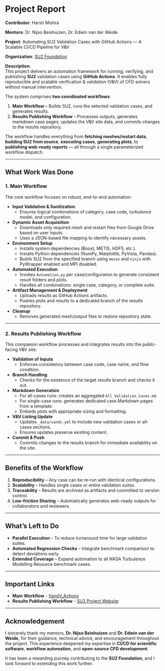# Project Report

**Contributor**: Harsh Mishra

**Mentors**: Dr. Nijso Beishuizen, Dr. Edwin van der Weide

**Project**: Automating SU2 Validation Cases with GitHub Actions — A Scalable CI/CD Pipeline for V&V

**Organization**: [SU2 Foundation](https://su2code.github.io)

**Description**:  
This project delivers an automation framework for running, verifying, and publishing **SU2** validation cases using **GitHub Actions**. It enables fully reproducible and scalable verification & validation (V&V) of CFD solvers without manual intervention.

The system comprises **two coordinated workflows**:

1. **Main Workflow** – Builds SU2, runs the selected validation cases, and generates results.
2. **Results Publishing Workflow** – Processes outputs, generates markdown case pages, updates the V&V site data, and commits changes to the results repository.

The workflow handles everything from **fetching meshes/restart data**, **building SU2 from source**, **executing cases**, **generating plots**, to **publishing web-ready reports** — all through a single parameterized workflow dispatch.

---

## What Work Was Done

### 1. **Main Workflow**

The core workflow focuses on robust, end-to-end automation:

- **Input Validation & Sanitization**
  - Ensures logical combinations of category, case code, turbulence model, and configuration.
- **Dynamic Asset Acquisition**
  - Downloads only required mesh and restart files from Google Drive based on user inputs.
  - Uses a JSON-based file mapping to identify necessary assets.
- **Environment Setup**
  - Installs system dependencies (Boost, METIS, HDF5, etc.).
  - Installs Python dependencies (NumPy, Matplotlib, PyVista, Pandas).
  - Builds SU2 from the specified branch using `meson` and `ninja` with PyWrapper enabled and MPI disabled.
- **Automated Execution**
  - Invokes `Automation.py` per case/configuration to generate consistent result folders and plots.
  - Handles all combinations: single case, category, or complete suite.
- **Artifact Management & Deployment**
  - Uploads results as GitHub Actions artifacts.
  - Pushes plots and results to a dedicated branch of the results repository.
- **Cleanup**
  - Removes generated mesh/output files to restore repository state.

---

### 2. **Results Publishing Workflow**

This companion workflow processes and integrates results into the public-facing V&V site:

- **Validation of Inputs**
  - Enforces consistency between case code, case name, and flow condition.
- **Branch Handling**
  - Checks for the existence of the target results branch and checks it out.
- **Markdown Generation**
  - For all-cases runs: creates an aggregated `All_Validation_Cases.md`.
  - For single-case runs: generates dedicated case Markdown pages from a template.
  - Embeds plots with appropriate sizing and formatting.
- **V&V Listing Update**
  - Updates `_data/vandv.yml` to include new validation cases or all-cases sections.
  - Ensures updates preserve existing content.
- **Commit & Push**
  - Commits changes to the results branch for immediate availability on the site.

---

## Benefits of the Workflow

1. **Reproducibility** – Any case can be re-run with identical configurations.
2. **Scalability** – Handles single cases or entire validation suites.
3. **Traceability** – Results are archived as artifacts and committed to version control.
4. **Low-friction Sharing** – Automatically generates web-ready outputs for collaborators and reviewers.

---

## What’s Left to Do

- **Parallel Execution** – To reduce turnaround time for large validation suites.
- **Automated Regression Checks** – Integrate benchmark comparison to detect deviations early.
- **Extended Coverage** – Expand automation to all NASA Turbulence Modelling Resource benchmark cases.

---

## Important Links

- **Main Workflow** - <a href="https://github.com/su2code/VandV_Actions">VandV_Actions</a>
- **Results Publishing Workflow** - <a href="https://github.com/su2code/su2code.github.io">SU2 Project Website</a>

---

## Acknowledgement

I sincerely thank my mentors, **Dr. Nijso Beishuizen** and **Dr. Edwin van der Weide**, for their guidance, technical advice, and encouragement throughout the project. This experience deepened my expertise in **CI/CD for scientific software**, **workflow automation**, and **open-source CFD development**.

It has been a rewarding journey contributing to the **SU2 Foundation**, and I look forward to extending this work further.
